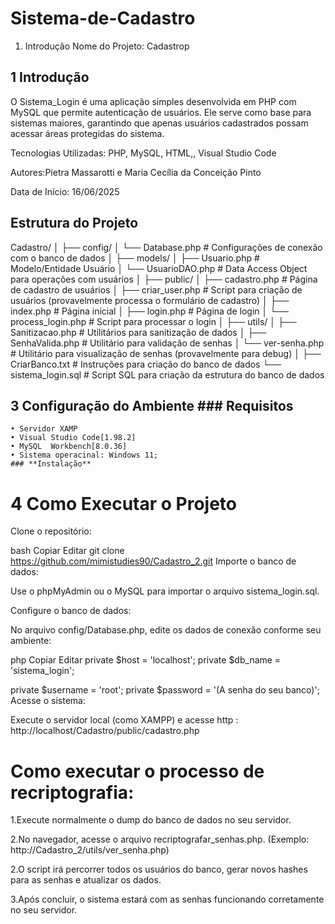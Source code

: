 # Sistema-de-Cadastro
1. Introdução
Nome do Projeto: Cadastrop

## 1 Introdução
O Sistema_Login é uma aplicação simples desenvolvida em PHP com MySQL que permite autenticação de usuários. Ele serve como base para sistemas maiores, garantindo que apenas usuários cadastrados possam acessar áreas protegidas do sistema.

Tecnologias Utilizadas:
PHP, MySQL, HTML,, Visual Studio Code

Autores:Pietra Massarotti e Maria Cecília da Conceição Pinto


Data de Início:
16/06/2025

## Estrutura do Projeto
Cadastro/
│
├── config/
│   └── Database.php             # Configurações de conexão com o banco de dados
│
├── models/
│   ├── Usuario.php              # Modelo/Entidade Usuário
│   └── UsuarioDAO.php           # Data Access Object para operações com usuários
│
├── public/
│   ├── cadastro.php             # Página de cadastro de usuários
│   ├── criar_user.php           # Script para criação de usuários (provavelmente processa o formulário de cadastro)
│   ├── index.php                # Página inicial
│   ├── login.php                # Página de login
│   └── process_login.php        # Script para processar o login
│
├── utils/
│   ├── Sanitizacao.php          # Utilitários para sanitização de dados
│   ├── SenhaValida.php          # Utilitário para validação de senhas
│   └── ver-senha.php            # Utilitário para visualização de senhas (provavelmente para debug)
│
├── CriarBanco.txt               # Instruções para criação do banco de dados
└── sistema_login.sql            # Script SQL para criação da estrutura do banco de dados

## 3 Configuração do Ambiente ### **Requisitos**
    • Servidor XAMP
    • Visual Studio Code[1.98.2]
    • MySQL  Workbench[8.0.36]
    • Sistema operacinal: Windows 11;
    ### **Instalação**
    
# 4 Como Executar o Projeto
Clone o repositório:

bash
Copiar
Editar
git clone https://github.com/mimistudies90/Cadastro_2.git
Importe o banco de dados:

Use o phpMyAdmin ou o MySQL para importar o arquivo sistema_login.sql.

Configure o banco de dados:

No arquivo config/Database.php, edite os dados de conexão conforme seu ambiente:

php
Copiar
Editar
private $host = 'localhost';
private $db_name = 'sistema_login';

private $username = 'root';
private $password = '(A senha do seu banco)';
Acesse o sistema:

Execute o servidor local (como XAMPP) e acesse http : http://localhost/Cadastro/public/cadastro.php

# Como executar o processo de recriptografia:
1.Execute normalmente o dump do banco de dados no seu servidor.

2.No navegador, acesse o arquivo recriptografar_senhas.php.
(Exemplo: http://Cadastro_2/utils/ver_senha.php)

2.O script irá percorrer todos os usuários do banco, gerar novos hashes para as senhas e atualizar os dados.

3.Após concluir, o sistema estará com as senhas funcionando corretamente no seu servidor.












